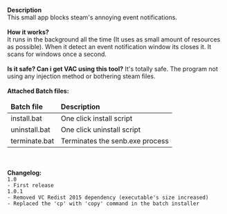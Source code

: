 <b>Description</b><br>
This small app blocks steam's annoying event notifications.
<br><br>
<b>How it works?</b><br>
It runs in the background all the time (It uses as small amount of resources as possible). When it detect an event notification window its closes it. It scans for windows once a second.
<br><br>
<b>Is it safe? Can i get VAC using this tool?</b>
It's totally safe. The program not using any injection method or bothering steam files.
<br><br>
<b>Attached Batch files:</b>
<table>
<thead><tr><td style="font-weight:bold">Batch file</td><td style="font-weight:bold">Description</td></tr></thead>
<tr><td>install.bat</td><td>One click install script</td></tr>
<tr><td>uninstall.bat</td><td>One click uninstall script</td></tr>
<tr><td>terminate.bat</td><td>Terminates the senb.exe process</td></tr>
</table>
<br><br>
<b>Changelog:</b>
<code>
1.0
- First release
1.0.1
- Removed VC Redist 2015 dependency (executable's size increased)
- Replaced the 'cp' with 'copy' command in the batch installer
</code>
